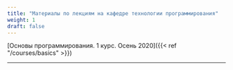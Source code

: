 ```yaml
---
title: "Материалы по лекциям на кафедре технологии программирования"
weight: 1
draft: false
---
```


[Основы программирования. 1 курс. Осень 2020]({{< ref "/courses/basics" >}})

---